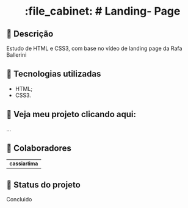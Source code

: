 
<h1 align="center">:file_cabinet: # Landing- Page</h1>

## :memo: Descrição
Estudo de HTML e CSS3, com base no vídeo de landing page da Rafa Ballerini

## :wrench: Tecnologias utilizadas
* HTML;
* CSS3.

## :rocket: Veja meu projeto clicando aqui:
...

## :handshake: Colaboradores
<table>
  <tr>
    <td align="center">
      <a href=https://github.com/cassiarlima">
        <sub>
          <b>cassiarlima</b>
        </sub>
      </a>
    </td>
  </tr>
</table>

## :dart: Status do projeto
Concluido
